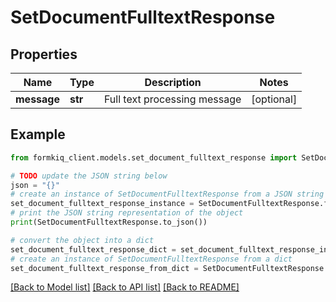 # SetDocumentFulltextResponse


## Properties

Name | Type | Description | Notes
------------ | ------------- | ------------- | -------------
**message** | **str** | Full text processing message | [optional] 

## Example

```python
from formkiq_client.models.set_document_fulltext_response import SetDocumentFulltextResponse

# TODO update the JSON string below
json = "{}"
# create an instance of SetDocumentFulltextResponse from a JSON string
set_document_fulltext_response_instance = SetDocumentFulltextResponse.from_json(json)
# print the JSON string representation of the object
print(SetDocumentFulltextResponse.to_json())

# convert the object into a dict
set_document_fulltext_response_dict = set_document_fulltext_response_instance.to_dict()
# create an instance of SetDocumentFulltextResponse from a dict
set_document_fulltext_response_from_dict = SetDocumentFulltextResponse.from_dict(set_document_fulltext_response_dict)
```
[[Back to Model list]](../README.md#documentation-for-models) [[Back to API list]](../README.md#documentation-for-api-endpoints) [[Back to README]](../README.md)


